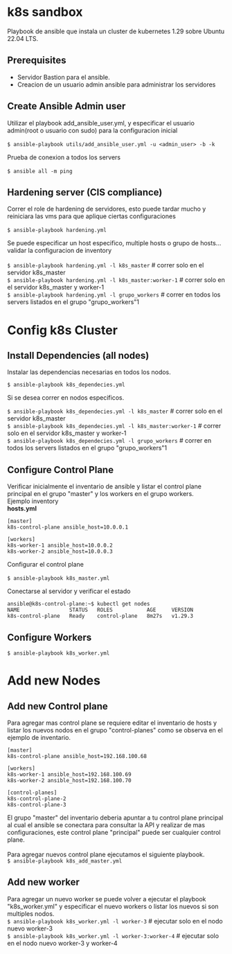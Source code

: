 # k8s sandbox


Playbook de ansible que instala un cluster de kubernetes 1.29 sobre Ubuntu 22.04 LTS.

## Prerequisites
* Servidor Bastion para el ansible.
* Creacion de un usuario admin ansible para administrar los servidores


## Create Ansible Admin user
Utilizar el playbook add_ansible_user.yml, y especificar el usuario admin(root o usuario con sudo) para la configuracion inicial <br /><br />
 `$ ansible-playbook utils/add_ansible_user.yml -u <admin_user> -b -k`

Prueba de conexion a todos los servers <br /><br />
`$ ansible all -m ping`


## Hardening server (CIS compliance)
Correr el role de hardening de servidores, esto puede tardar mucho y reiniciara las vms para que aplique ciertas configuraciones <br /><br />
 `$ ansible-playbook hardening.yml`

 Se puede especificar un host especifico, multiple hosts o grupo de hosts... validar la configuracion de inventory <br /><br />
 `$ ansible-playbook hardening.yml -l k8s_master`          <t/># correr solo en el servidor k8s_master<br />
 `$ ansible-playbook hardening.yml -l k8s_master:worker-1` # correr solo en el servidor k8s_master y worker-1<br />
 `$ ansible-playbook hardening.yml -l grupo_workers`       # correr en todos los servers listados en el grupo "grupo_workers"1<br />

# Config k8s Cluster
## Install Dependencies (all nodes)
Instalar las dependencias necesarias en todos los nodos.  <br />

`$ ansible-playbook k8s_dependecies.yml`<br />

Si se desea correr en nodos especificos. <br />

 `$ ansible-playbook k8s_dependecies.yml -l k8s_master`          <t/># correr solo en el servidor k8s_master<br />
 `$ ansible-playbook k8s_dependecies.yml -l k8s_master:worker-1` # correr solo en el servidor k8s_master y worker-1<br />
 `$ ansible-playbook k8s_dependecies.yml -l grupo_workers`       # correr en todos los servers listados en el grupo "grupo_workers"1<br />


## Configure Control Plane
Verificar inicialmente el inventario de ansible y listar el control plane principal en el grupo "master" y los workers en el grupo workers.<br />
Ejemplo inventory<br />
**hosts.yml**
```
[master]
k8s-control-plane ansible_host=10.0.0.1

[workers]
k8s-worker-1 ansible_host=10.0.0.2
k8s-worker-2 ansible_host=10.0.0.3
```
Configurar el control plane <br /><br />
 `$ ansible-playbook k8s_master.yml`

Conectarse al servidor y verificar el estado
```
ansible@k8s-control-plane:~$ kubectl get nodes
NAME                STATUS   ROLES           AGE     VERSION
k8s-control-plane   Ready    control-plane   8m27s   v1.29.3

```

## Configure Workers
 `$ ansible-playbook k8s_worker.yml`

# Add new Nodes
## Add new Control plane
Para agregar mas control plane se requiere editar el inventario de hosts y listar los nuevos nodos en el grupo "control-planes" como se observa en el ejemplo de inventario.<br />
```
[master]
k8s-control-plane ansible_host=192.168.100.68

[workers]
k8s-worker-1 ansible_host=192.168.100.69
k8s-worker-2 ansible_host=192.168.100.70

[control-planes]
k8s-control-plane-2
k8s-control-plane-3

```
El grupo "master" del inventario deberia apuntar a tu control plane principal al cual el ansible se conectara para consultar la API y realizar de mas configuraciones, este control plane "principal" puede ser cualquier control plane.<br /><br />
Para agregar nuevos control plane ejecutamos el siguiente playbook.<br />
 `$ ansible-playbook k8s_add_master.yml`



## Add new worker
Para agregar un nuevo worker se puede volver a ejecutar el playbook "k8s_worker.yml" y especificar el nuevo workers o listar los nuevos si son multiples nodos.<br />
`$ ansible-playbook k8s_worker.yml -l worker-3` # ejecutar solo en el nodo nuevo worker-3<br />
`$ ansible-playbook k8s_worker.yml -l worker-3:worker-4` # ejecutar solo en el nodo nuevo worker-3 y worker-4<br />




